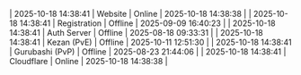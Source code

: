 | 2025-10-18 14:38:41 | Website | Online | 2025-10-18 14:38:38 |
| 2025-10-18 14:38:41 | Registration | Offline | 2025-09-09 16:40:23 |
| 2025-10-18 14:38:41 | Auth Server | Offline | 2025-08-18 09:33:31 |
| 2025-10-18 14:38:41 | Kezan (PvE) | Offline | 2025-10-11 12:51:30 |
| 2025-10-18 14:38:41 | Gurubashi (PvP) | Offline | 2025-08-23 21:44:06 |
| 2025-10-18 14:38:41 | Cloudflare | Online | 2025-10-18 14:38:38 |
